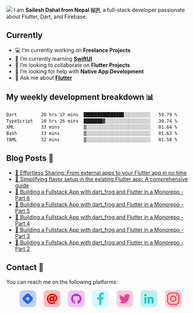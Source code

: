 <a href="https://saileshdahal.com.np"><img src="https://media.giphy.com/media/hvRJCLFzcasrR4ia7z/giphy.gif" width="20px"></a> I am **Sailesh Dahal from Nepal 🇳🇵**, a full-stack developer passionate about Flutter, Dart, and Firebase.

## Currently

- 💻 I’m currently working on **Freelance Projects**
- 🌱 I’m currently learning **[SwiftUI]([https://www.typescriptlang.org/](https://developer.apple.com/xcode/swiftui/))**
- 👯 I’m looking to collaborate on **Flutter Projects**
- 🤔 I’m looking for help with **Native App Development**
- 💬 Ask me about **[Flutter](https://flutter.dev)**

## My weekly development breakdown 📊

<!--START_SECTION:waka-->

```txt
Dart         20 hrs 17 mins  ███████████████░░░░░░░░░░   59.79 %
TypeScript   10 hrs 26 mins  ███████▓░░░░░░░░░░░░░░░░░   30.74 %
XML          33 mins         ▒░░░░░░░░░░░░░░░░░░░░░░░░   01.64 %
Bash         33 mins         ▒░░░░░░░░░░░░░░░░░░░░░░░░   01.63 %
YAML         32 mins         ▒░░░░░░░░░░░░░░░░░░░░░░░░   01.58 %
```

<!--END_SECTION:waka-->

## Blog Posts 📕

<!-- BLOG-POST-LIST:START -->
- [🤳 Effortless Sharing: From external apps to your Flutter app in no time](https://saileshdahal.com.np/sharing-media-from-external-to-flutter-app)
- [🍰 Simplifying flavor setup in the existing Flutter app: A comprehensive guide](https://saileshdahal.com.np/flavor-setup-flutter)
- [🚀 Building a Fullstack App with dart_frog and Flutter in a Monorepo - Part 6](https://saileshdahal.com.np/building-a-fullstack-app-with-dartfrog-and-flutter-in-a-monorepo-part-6)
- [🚀 Building a Fullstack App with dart_frog and Flutter in a Monorepo - Part 5](https://saileshdahal.com.np/building-a-fullstack-app-with-dartfrog-and-flutter-in-a-monorepo-part-5)
- [🚀 Building a Fullstack App with dart_frog and Flutter in a Monorepo - Part 4](https://saileshdahal.com.np/building-a-fullstack-app-with-dartfrog-and-flutter-in-a-monorepo-part-4)
- [🚀 Building a Fullstack App with dart_frog and Flutter in a Monorepo - Part 3](https://saileshdahal.com.np/building-a-fullstack-app-with-dartfrog-and-flutter-in-a-monorepo-part-3)
- [🚀 Building a Fullstack App with dart_frog and Flutter in a Monorepo - Part 2](https://saileshdahal.com.np/building-a-fullstack-app-with-dartfrog-and-flutter-in-a-monorepo-part-2)
<!-- BLOG-POST-LIST:END -->

## Contact 📱

You can reach me on the following platforms:

<p style="display:flex; gap:20px; justify-content:center;">
  <a target= "_blank" href="https://saileshdahal.com.np" alt="Blog"><img height='45' src="./icons/hashnode.png"></a>
  <a target= "_blank" href="mailto:saileshbro@gmail.com" alt="Mail"><img height='45' src="./icons/email.png"></a>
  <a target= "_blank" href="https://github.com/saileshbro" alt="GitHub"><img height='45' src="./icons/github.png"></a>
  <a target= "_blank" href="https://www.facebook.com/saileshbro/" alt="Facebook"><img height='45' src="./icons/facebook.png"></a>
  <a target= "_blank" href="https://twitter.com/sail_sail30" alt="Twitter"><img height='45' src="./icons/twitter.png"></a>
  <a target= "_blank" href="https://www.linkedin.com/in/saileshbro/" alt="Linkedin"><img height='45' src="./icons/linkedin.png"></a>
  <a target= "_blank" href="https://www.instagram.com/sail_sail30" alt="Instagram"><img height='45' src="./icons/instagram.png"></a>
</p>
